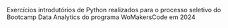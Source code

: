 Exercícios introdutórios de Python realizados para o processo seletivo do Bootcamp Data Analytics do programa WoMakersCode em 2024

